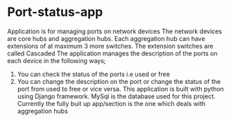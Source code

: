 # Port-status-app
Application is for managing ports on network devices
The network devices are core hubs and aggregation hubs.
Each aggregation hub can have extensions of at maximum 3 more switches. The extension switches are called Cascaded
The application manages the description of the ports on each device in the following ways;
1) You can check the status of the ports i.e used or free
2) You can change the description on the port or change the status of the port from used to free or vice versa.
This application is built with python using Django framework. MySql is the database used for this project.
Currently the fully buit up app/section is the one which deals with aggregation hubs
